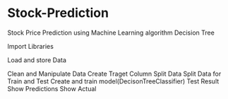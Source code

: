# Stock-Prediction
Stock Price Prediction using Machine Learning algorithm Decision Tree

Import Libraries

Load and store Data

Clean and Manipulate Data
Create Traget Column
Split Data
Split Data for Train and Test
Create and train model(DecisonTreeClassifier)
Test Result
Show Predictions
Show Actual
